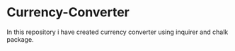 # Currency-Converter
In this repository i have created currency converter using inquirer and chalk package.
